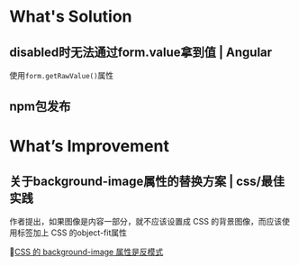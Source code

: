 # What's Solution

## disabled时无法通过form.value拿到值 | Angular

使用```form.getRawValue()```属性

## npm包发布

# What’s Improvement

## 关于background-image属性的替换方案 | css/最佳实践

作者提出，如果图像是内容一部分，就不应该设置成 CSS 的背景图像，而应该使用<picture>标签加上 CSS 的object-fit属性

💬[CSS 的 background-image 属性是反模式](https://nystudio107.com/blog/the-css-background-image-property-as-an-anti-pattern)

